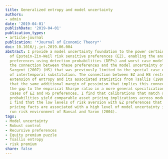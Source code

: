 ```yaml
---
title: Generalized entropy and model uncertainty
authors:
- admin
date: '2019-04-01'
publishDate: '2019-04-01'
publication_types:
- article-journal
publication: '*Journal of Economic Theory*'
doi: 10.1016/j.jet.2019.06.004
abstract: I provide a model uncertainty foundation to the power certainty equivalent
  of Epstein-Zin-Weil risk sensitive preferences (EZ), enabling the analysis of these
  preferences using detection probabilities (DEPs) and worst case models. This completes
  the connection between these preferences and the model uncertainty of Hansen and
  Sargent (2007) (HS) that was previously limited to the special case of unit elasticity
  of intertemporal substitution. The connection between EZ and HS rests on a powerlike
  extension of entropy and its associated statistics from Tsallis (1988) and I show
  that the same additional margin of pessimism that implies this connection can close
  the gap to the empirical Sharpe ratio in a more general specification. For the specific
  cases of EZ and HS preferences, I find that calibrations that match detection error
  probabilities yield comparable asset pricing implications across models. Surprisingly,
  I find that the low levels of risk aversion with EZ preferences that match asset
  pricing facts are associated with a high level of model uncertainty in the long
  run risk environment of Bansal and Yaron (2004).
tags:
- Model uncertainty
- Robust control
- Recursive preferences
- Equity premium puzzle
- Tsallis entropy
- risk premium
share: false
---
```

